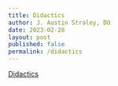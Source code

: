 ```yaml
---
title: Didactics
author: J. Austin Straley, DO
date: 2023-02-28
layout: post
published: false
permalink: /didactics
---
```


<!-- not built -->

[Didactics][1]

[1]: https://camcorg.sharepoint.com/:f:/r/sites/DPT_IAM_Internal_Medicine_Program_26296-Residents/Shared%20Documents/Residents/Lectures,%20Handouts%20%26%20Didactics?csf=1&web=1&e=6MfmTq 